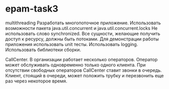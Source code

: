 # epam-task3
multithreading
Разработать многопоточное приложение.
Использовать возможности пакета java.util.concurrent и java.util.concurrent.locks
Не использовать слово synchronized.
Все сущности, желающие получить доступ к ресурсу, должны быть потоками.
Для демонстрации работы приложения использовать unit тесты.
Использовать logging.
Использовать библиотеки сборки.

CallCenter. В организации работает несколько операторов. Оператор
может обслуживать одновременно только одного клиента. При отсутствии
свободных операторов CallCenter ставит звонки в очередь. Клиент,
стоящий в очереди, может положить трубку и перезвонить еще раз через
некоторое время.
